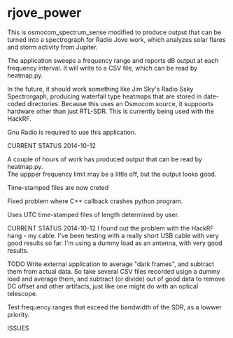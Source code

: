 rjove_power
===========

This is osmocom_spectrum_sense modified to produce output that can be turned
into a spectrograph for Radio Jove work, which analyzes solar flares and storm
activity from Jupiter.

The application sweeps a frequency range and reports dB output at each frequency
interval. It will write to a CSV file, which can be read by heatmap.py.

In the future, it should work something like Jim Sky's Radio Ssky Spectrorgaph,
producing waterfall type heatmaps that are stored in date-coded directories. 
Because this uses an Osmocom source, it suppoorts hardware other than just
RTL-SDR. This is currently being used with the HackRF.

Gnu Radio is required to use this application.

CURRENT STATUS 2014-10-12

A couple of hours of work has produced output that can be read by heatmap.py.  
The uppper frequency limit may be a little off, but the output looks good.

Time-stamped files are now creted

Fixed problem where C++ callback crashes python program.

Uses UTC time-stamped files of length determined by user.

CURRENT STATUS 2014-10-12
I found out the problem with the HackRF hang - my cable. I've been testing
with a really short USB cable with very good results so far. I'm using a 
dummy load as an antenna, with very good results.

TODO
Write external application to average "dark frames", and subtract them from
actual data.  So take several CSV files recorded usign a dummy load and
average them, and subtract (or divide) out of good data to remove DC
offset and other artifacts, just like one might do with an optical 
telescope.


Test frequency ranges that exceed the bandwidth of the SDR, as a lowwer
priority.

ISSUES

